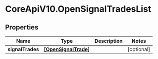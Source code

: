 # CoreApiV10.OpenSignalTradesList

## Properties
Name | Type | Description | Notes
------------ | ------------- | ------------- | -------------
**signalTrades** | [**[OpenSignalTrade]**](OpenSignalTrade.md) |  | [optional] 



